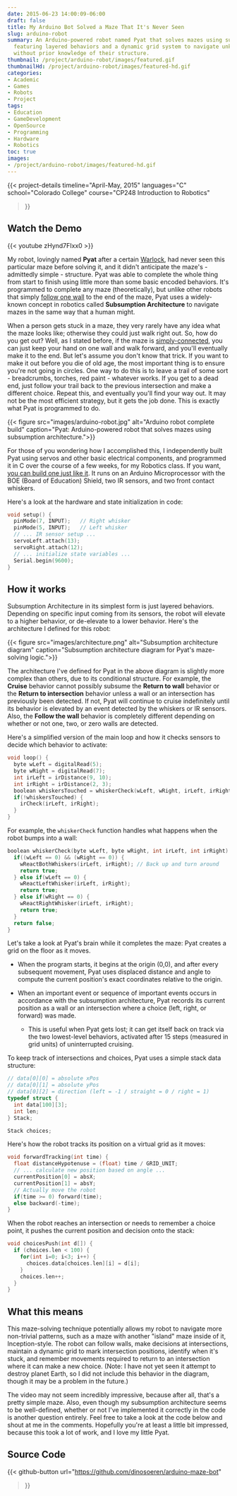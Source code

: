 ```yaml
---
date: 2015-06-23 14:00:09-06:00
draft: false
title: My Arduino Bot Solved a Maze That It's Never Seen
slug: arduino-robot
summary: An Arduino-powered robot named Pyat that solves mazes using subsumption architecture,
  featuring layered behaviors and a dynamic grid system to navigate unknown mazes
  without prior knowledge of their structure.
thumbnail: /project/arduino-robot/images/featured.gif
thumbnailHd: /project/arduino-robot/images/featured-hd.gif
categories:
- Academic
- Games
- Robots
- Project
tags:
- Education
- GameDevelopment
- OpenSource
- Programming
- Hardware
- Robotics
toc: true
images:
- /project/arduino-robot/images/featured-hd.gif
---
```

{{< project-details
  timeline="April-May, 2015"
  languages="C"
  school="Colorado College"
  course="CP248 Introduction to Robotics"
>}}

## Watch the Demo

{{< youtube zHynd7FIxx0 >}}

My robot, lovingly named **Pyat** after a certain [Warlock](http://gameofthrones.wikia.com/wiki/Pyat_Pree), had never seen this particular maze before solving it, and it didn't anticipate the maze's - admittedly simple - structure. Pyat was able to complete the whole thing from start to finish using little more than some basic encoded behaviors. It's programmed to complete any maze (theoretically), but unlike other robots that simply [follow one wall](https://en.wikipedia.org/wiki/Maze_solving_algorithm#Wall_follower) to the end of the maze, Pyat uses a widely-known concept in robotics called **Subsumption Architecture** to navigate mazes in the same way that a human might.

When a person gets stuck in a maze, they very rarely have any idea what the maze looks like; otherwise they could just walk right out. So, how do you get out? Well, as I stated before, if the maze is [simply-connected](https://en.wikipedia.org/wiki/Simply_connected_space), you can just keep your hand on one wall and walk forward, and you'll eventually make it to the end. But let's assume you don't know that trick. If you want to make it out before you die of old age, the most important thing is to ensure you're not going in circles. One way to do this is to leave a trail of some sort - breadcrumbs, torches, red paint - whatever works. If you get to a dead end, just follow your trail back to the previous intersection and make a different choice. Repeat this, and eventually you'll find your way out. It may not be the most efficient strategy, but it gets the job done. This is exactly what Pyat is programmed to do.

{{< figure src="images/arduino-robot.jpg" alt="Arduino robot complete build" caption="Pyat: Arduino-powered robot that solves mazes using subsumption architecture.">}}

For those of you wondering how I accomplished this, I independently built Pyat using servos and other basic electrical components, and programmed it in C over the course of a few weeks, for my Robotics class. If you want, [you can build one just like it](http://learn.parallax.com/ShieldRobot). It runs on an Arduino Microprocessor with the BOE (Board of Education) Shield, two IR sensors, and two front contact whiskers.

Here's a look at the hardware and state initialization in code:

```c
void setup() {
  pinMode(7, INPUT);   // Right whisker
  pinMode(5, INPUT);   // Left whisker
  // ... IR sensor setup ...
  servoLeft.attach(13);
  servoRight.attach(12);
  // ... initialize state variables ...
  Serial.begin(9600);
}
```

## How it works

Subsumption Architecture in its simplest form is just layered behaviors. Depending on specific input coming from its sensors, the robot will elevate to a higher behavior, or de-elevate to a lower behavior. Here's the architecture I defined for this robot:

{{< figure src="images/architecture.png" alt="Subsumption architecture diagram" caption="Subsumption architecture diagram for Pyat's maze-solving logic.">}}

The architecture I've defined for Pyat in the above diagram is slightly more complex than others, due to its conditional structure. For example, the **Cruise** behavior cannot possibly subsume the **Return to wall** behavior or the **Return to intersection** behavior unless a wall or an intersection has previously been detected. If not, Pyat will continue to cruise indefinitely until its behavior is elevated by an event detected by the whiskers or IR sensors. Also, the **Follow the wall** behavior is completely different depending on whether or not one, two, or zero walls are detected.

Here's a simplified version of the main loop and how it checks sensors to decide which behavior to activate:

```c
void loop() {
  byte wLeft = digitalRead(5);
  byte wRight = digitalRead(7);
  int irLeft = irDistance(9, 10);
  int irRight = irDistance(2, 3);
  boolean whiskersTouched = whiskerCheck(wLeft, wRight, irLeft, irRight);
  if(!whiskersTouched) {
    irCheck(irLeft, irRight);
  }
}
```

For example, the `whiskerCheck` function handles what happens when the robot bumps into a wall:

```c
boolean whiskerCheck(byte wLeft, byte wRight, int irLeft, int irRight) {
  if((wLeft == 0) && (wRight == 0)) {
    wReactBothWhiskers(irLeft, irRight); // Back up and turn around
    return true;
  } else if(wLeft == 0) {
    wReactLeftWhisker(irLeft, irRight);
    return true;
  } else if(wRight == 0) {
    wReactRightWhisker(irLeft, irRight);
    return true;
  }
  return false;
}
```

Let's take a look at Pyat's brain while it completes the maze: Pyat creates a grid on the floor as it moves.

* When the program starts, it begins at the origin (0,0), and after every subsequent movement, Pyat uses displaced distance and angle to compute the current position's exact coordinates relative to the origin.
* When an important event or sequence of important events occurs in accordance with the subsumption architecture, Pyat records its current position as a wall or an intersection where a choice (left, right, or forward) was made.

  * This is useful when Pyat gets lost; it can get itself back on track via the two lowest-level behaviors, activated after 15 steps (measured in grid units) of uninterrupted cruising.

To keep track of intersections and choices, Pyat uses a simple stack data structure:

```c
// data[0][0] = absolute xPos
// data[0][1] = absolute yPos
// data[0][2] = direction (left = -1 / straight = 0 / right = 1)
typedef struct {
  int data[100][3];
  int len;
} Stack;

Stack choices;
```

Here's how the robot tracks its position on a virtual grid as it moves:

```c
void forwardTracking(int time) {
  float distanceHypotenuse = (float) time / GRID_UNIT;
  // ... calculate new position based on angle ...
  currentPosition[0] = absX;
  currentPosition[1] = absY;
  // Actually move the robot
  if(time >= 0) forward(time);
  else backward(-time);
}
```

When the robot reaches an intersection or needs to remember a choice point, it pushes the current position and decision onto the stack:

```c
void choicesPush(int d[]) {
  if (choices.len < 100) {
    for(int i=0; i<3; i++) {
      choices.data[choices.len][i] = d[i];
    }
    choices.len++;
  }
}
```

## What this means

This maze-solving technique potentially allows my robot to navigate more non-trivial patterns, such as a maze with another "island" maze inside of it, Inception-style. The robot can follow walls, make decisions at intersections, maintain a dynamic grid to mark intersection positions, identify when it's stuck, and remember movements required to return to an intersection where it can make a new choice. (Note: I have not yet seen it attempt to destroy planet Earth, so I did not include this behavior in the diagram, though it may be a problem in the future.)

The video may not seem incredibly impressive, because after all, that's a pretty simple maze. Also, even though my subsumption architecture seems to be well-defined, whether or not I've implemented it correctly in the code is another question entirely. Feel free to take a look at the code below and shout at me in the comments. Hopefully you're at least a little bit impressed, because this took a lot of work, and I love my little Pyat.

## Source Code

{{< github-button
  url="https://github.com/dinosoeren/arduino-maze-bot"
>}}
